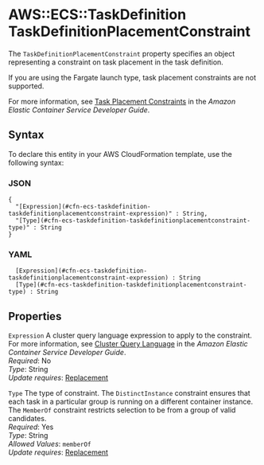 # AWS::ECS::TaskDefinition TaskDefinitionPlacementConstraint<a name="aws-properties-ecs-taskdefinition-taskdefinitionplacementconstraint"></a>

The `TaskDefinitionPlacementConstraint` property specifies an object representing a constraint on task placement in the task definition\.

If you are using the Fargate launch type, task placement constraints are not supported\.

For more information, see [Task Placement Constraints](https://docs.aws.amazon.com/AmazonECS/latest/developerguide/task-placement-constraints.html) in the *Amazon Elastic Container Service Developer Guide*\.

## Syntax<a name="aws-properties-ecs-taskdefinition-taskdefinitionplacementconstraint-syntax"></a>

To declare this entity in your AWS CloudFormation template, use the following syntax:

### JSON<a name="aws-properties-ecs-taskdefinition-taskdefinitionplacementconstraint-syntax.json"></a>

```
{
  "[Expression](#cfn-ecs-taskdefinition-taskdefinitionplacementconstraint-expression)" : String,
  "[Type](#cfn-ecs-taskdefinition-taskdefinitionplacementconstraint-type)" : String
}
```

### YAML<a name="aws-properties-ecs-taskdefinition-taskdefinitionplacementconstraint-syntax.yaml"></a>

```
﻿  [Expression](#cfn-ecs-taskdefinition-taskdefinitionplacementconstraint-expression) : String
﻿  [Type](#cfn-ecs-taskdefinition-taskdefinitionplacementconstraint-type) : String
```

## Properties<a name="aws-properties-ecs-taskdefinition-taskdefinitionplacementconstraint-properties"></a>

`Expression`  <a name="cfn-ecs-taskdefinition-taskdefinitionplacementconstraint-expression"></a>
A cluster query language expression to apply to the constraint\. For more information, see [Cluster Query Language](https://docs.aws.amazon.com/AmazonECS/latest/developerguide/cluster-query-language.html) in the *Amazon Elastic Container Service Developer Guide*\.  
*Required*: No  
*Type*: String  
*Update requires*: [Replacement](https://docs.aws.amazon.com/AWSCloudFormation/latest/UserGuide/using-cfn-updating-stacks-update-behaviors.html#update-replacement)

`Type`  <a name="cfn-ecs-taskdefinition-taskdefinitionplacementconstraint-type"></a>
The type of constraint\. The `DistinctInstance` constraint ensures that each task in a particular group is running on a different container instance\. The `MemberOf` constraint restricts selection to be from a group of valid candidates\.  
*Required*: Yes  
*Type*: String  
*Allowed Values*: `memberOf`  
*Update requires*: [Replacement](https://docs.aws.amazon.com/AWSCloudFormation/latest/UserGuide/using-cfn-updating-stacks-update-behaviors.html#update-replacement)